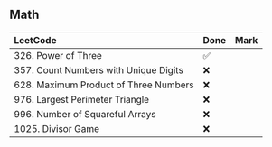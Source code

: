 ## Math

|          LeetCode                 | Done | Mark |
| :---                              | ---- | ---- |
| 326. Power of Three |  ✅  |    |
| 357. Count Numbers with Unique Digits |  ❌  |    |
| 628. Maximum Product of Three Numbers |  ❌  |    |
| 976. Largest Perimeter Triangle |  ❌  |    |
| 996. Number of Squareful Arrays |  ❌  |    |
| 1025. Divisor Game |  ❌  |    |